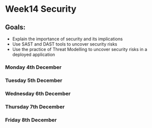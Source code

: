 <h1>Week14 Security </h1>

<h2>Goals:</h2>

- Explain the importance of security and its implications
- Use SAST and DAST tools to uncover security risks
- Use the practice of Threat Modelling to uncover security risks in a deployed application

<h3>Monday 4th December</h3>


<h3>Tuesday 5th December</h3>


<h3>Wednesday 6th December</h3>


<h3>Thursday 7th December</h3>

<h3>Friday 8th December</h3>


